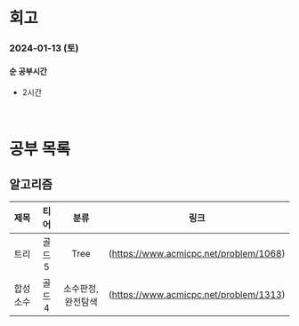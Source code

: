 # 회고

### 2024-01-13 (토)

#### 순 공부시간

- 2시간

<br>

# 공부 목록

## 알고리즘

|   제목   |  티어  |        분류        |                  링크                  |
| :------: | :----: | :----------------: | :------------------------------------: |
|   트리   | 골드 5 |        Tree        | (https://www.acmicpc.net/problem/1068) |
| 합성소수 | 골드 4 | 소수판정, 완전탐색 | (https://www.acmicpc.net/problem/1313) |
